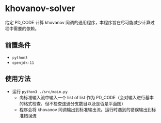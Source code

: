 # khovanov-solver
给定 PD_CODE 计算 khovanov 同调的通用程序，本程序旨在尽可能减少计算过程中需要的依赖。



## 前置条件

- `python3`
- `openjdk-11`



## 使用方法

- 运行 `python3 ./src/main.py`
  - 向标准输入流中输入一个 list of list 作为 PD_CODE（会对输入进行基本的格式检查，但不检查连通分支数目以及是否是平面图）
  - 程序会将 khovanov 同调输出到标准输出流，运行时遇到的错误输出到标准错误流

